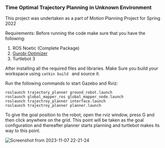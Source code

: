 ### Time Optimal Trajectory Planning in Unknown Environment
This project was undertaken as a part of Motion Planning Project for Spring 2022

Requirements: 
Before running the code make sure that you have the following:
  1. ROS Noetic (Complete Package)
  2. [Gurobi Optimizer](https://www.gurobi.com/products/gurobi-optimizer/)
  3. Turtlebot 3 

After installing all the required files and libraries. 
Make Sure you build your workspace using ```catkin build ``` and source it.

Run the following commands to start Gazebo and Rviz:
```
roslaunch trajectory_planner ground_robot.launch
roslaunch global_mapper_ros global_mapper_node.launch
roslaunch trajectroy_planner interface.launch
roslaunch trajectroy_planner planner.launch
```
To give the goal position to the robot, open the rviz window, press G and then click anywhere on the grid. This point will be taken as the goal configuration and thereafter planner starts planning and turtlebot makes its way to this point.

![Screenshot from 2023-11-07 22-21-24](https://github.com/cskate1997/TrajectoryPlannerUnknownEnvironment/assets/94412831/f1a18a99-16b0-4906-9e0e-c662b58bf4f1)
